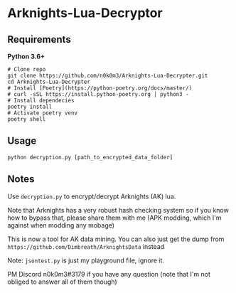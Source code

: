 # Arknights-Lua-Decryptor

## Requirements

**Python 3.6+**
```
# Clone repo
git clone https://github.com/n0k0m3/Arknights-Lua-Decrypter.git
cd Arknights-Lua-Decrypter
# Install [Poetry](https://python-poetry.org/docs/master/)
# curl -sSL https://install.python-poetry.org | python3 -
# Install dependecies
poetry install
# Activate poetry venv
poetry shell
```

## Usage

```
python decryption.py [path_to_encrypted_data_folder]
```

## Notes

Use `decryption.py` to encrypt/decrypt Arknights (AK) lua.

Note that Arknights has a very robust hash checking system so if you know how to bypass that, please share them with me
(APK modding, which I'm against when modding any mobage)

This is now a tool for AK data mining. You can also just get the dump from `https://github.com/Dimbreath/ArknightsData` instead

Note: `jsontest.py` is just my playground file, ignore it.

PM Discord n0k0m3#3179 if you have any question (note that I'm not obliged to answer all of them though)
